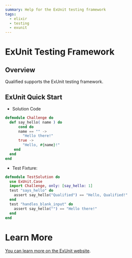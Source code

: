 ```yaml
---
summary: Help for the ExUnit testing framework
tags:
  - elixir
  - testing
  - exunit
---
```


# ExUnit Testing Framework

## Overview

Qualified supports the ExUnit testing framework.

## ExUnit Quick Start

- Solution Code

```elixir
defmodule Challenge do
  def say_hello( name ) do
      cond do
      name == "" ->
        "Hello there!"
      true ->
        "Hello, #{name}!"
    end
  end
end
```

- Test Fixture:

```elixir
defmodule TestSolution do
  use ExUnit.Case
  import Challenge, only: [say_hello: 1]
  test "says_hello" do
    assert say_hello("Qualified") == "Hello, Qualified!"
  end
  test "handles_blank_input" do
    assert say_hello("") == "Hello there!"
  end
end
```

# Learn More

[You can learn more on the ExUnit website](http://elixir-lang.org/docs/stable/ex_unit/ExUnit.html).
